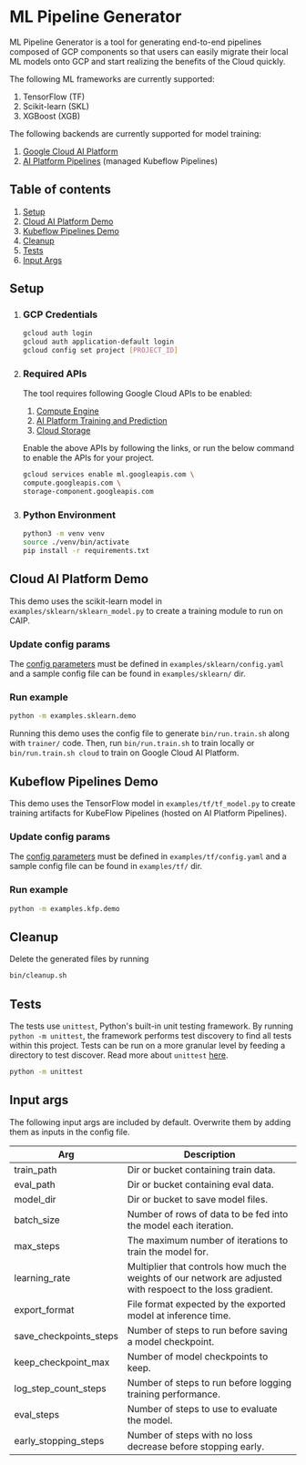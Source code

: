 # ML Pipeline Generator
ML Pipeline Generator is a tool for generating end-to-end pipelines composed of GCP components so that users can easily migrate their local ML models onto GCP and start realizing the benefits of the Cloud quickly. 

The following ML frameworks are currently supported:
1. TensorFlow (TF)
1. Scikit-learn (SKL)
1. XGBoost (XGB)

The following backends are currently supported for model training:
1. [Google Cloud AI Platform](https://cloud.google.com/ai-platform) 
1. [AI Platform Pipelines](https://cloud.google.com/ai-platform/pipelines/docs) (managed Kubeflow Pipelines)

## Table of contents
1. [Setup](#setup)
1. [Cloud AI Platform Demo](#cloud-ai-platform-demo)
1. [Kubeflow Pipelines Demo](#kubeflow-pipelines-demo)
1. [Cleanup](#cleanup)
1. [Tests](#tests)
1. [Input Args](#input-args)

## Setup
1. ### GCP Credentials

    ```bash
    gcloud auth login
    gcloud auth application-default login
    gcloud config set project [PROJECT_ID]
    ```

2. ### Required APIs

    The tool requires following Google Cloud APIs to be enabled: 
    1. [Compute Engine](https://console.cloud.google.com/apis/api/compute.googleapis.com)
    1. [AI Platform Training and Prediction](https://console.cloud.google.com/apis/api/ml.googleapis.com)
    1. [Cloud Storage](https://console.cloud.google.com/apis/api/storage-component.googleapis.com)

    Enable the above APIs by following the links, or run the below command to enable the APIs for your project.

    ```bash
    gcloud services enable ml.googleapis.com \
    compute.googleapis.com \
    storage-component.googleapis.com
    ```

1. ### Python Environment
    ```bash
    python3 -m venv venv
    source ./venv/bin/activate
    pip install -r requirements.txt
    ```

## Cloud AI Platform Demo
This demo uses the scikit-learn model in `examples/sklearn/sklearn_model.py` to
create a training module to run on CAIP. 

### Update config params <a name="caip-update-config"></a>

The [config parameters](#input-args) must be defined in `examples/sklearn/config.yaml` and a sample config file can be found in `examples/sklearn/` dir.

### Run example <a name="caip-run-demo"></a>

```bash
python -m examples.sklearn.demo
```

Running this demo uses the config file to generate `bin/run.train.sh` along
with `trainer/` code. Then, run `bin/run.train.sh` to train locally or
`bin/run.train.sh cloud` to train on Google Cloud AI Platform.

## Kubeflow Pipelines Demo
This demo uses the TensorFlow model in `examples/tf/tf_model.py` to
create training artifacts for KubeFlow Pipelines (hosted on AI Platform Pipelines). 

### Update config params <a name="kfp-update-config"></a>

The [config parameters](#input-args) must be defined in `examples/tf/config.yaml` and a sample config file can be found in `examples/tf/` dir.

### Run example <a name="kfp-run-demo"></a>

```bash
python -m examples.kfp.demo
```

## Cleanup
Delete the generated files by running 
```bash
bin/cleanup.sh
```

## Tests
The tests use `unittest`, Python's built-in unit testing framework. By running
`python -m unittest`, the framework performs test discovery to find all tests
within this project. Tests can be run on a more granular level by feeding a
directory to test discover. Read more about `unittest`
[here](https://docs.python.org/3/library/unittest.html).

```bash
python -m unittest
```
## Input args
The following input args are included by default. Overwrite them by adding them
as inputs in the config file.

| Arg | Description |
| ------------- | ----- |
| train_path| Dir or bucket containing train data.|
| eval_path | Dir or bucket containing eval data.|
| model_dir | Dir or bucket to save model files. |
| batch_size | Number of rows of data to be fed into the model each iteration. |
| max_steps | The maximum number of iterations to train the model for. |
| learning_rate| Multiplier that controls how much the weights of our network are adjusted with respoect to the loss gradient.|
| export_format | File format expected by the exported model at inference time. |
| save_checkpoints_steps | Number of steps to run before saving a model checkpoint. |
| keep_checkpoint_max | Number of model checkpoints to keep. |
| log_step_count_steps | Number of steps to run before logging training performance. |
| eval_steps | Number of steps to use to evaluate the model. |
| early_stopping_steps | Number of steps with no loss decrease before stopping early. |
